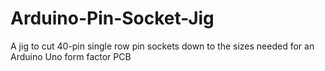 # Arduino-Pin-Socket-Jig
A jig to cut 40-pin single row pin sockets down to the sizes needed for an Arduino Uno form factor PCB
